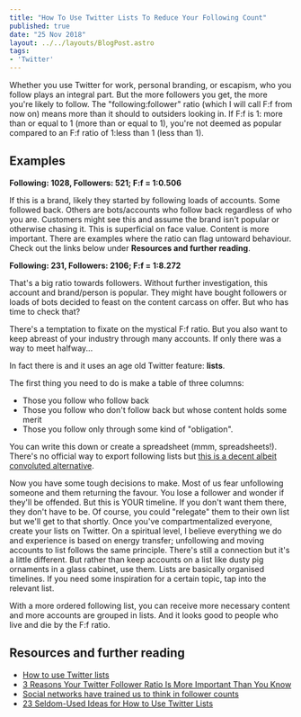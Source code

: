 ```yaml
---
title: "How To Use Twitter Lists To Reduce Your Following Count"
published: true
date: "25 Nov 2018"
layout: ../../layouts/BlogPost.astro
tags:
- 'Twitter'
---
```


Whether you use Twitter for work, personal branding, or escapism, who you follow plays an integral part. But the more followers you get, the more you're likely to follow. The "following:follower" ratio (which I will call F:f from now on) means more than it should to outsiders looking in. If F:f is 1: more than or equal to 1 (more than or equal to 1), you're not deemed as popular compared to an F:f ratio of 1:less than 1 (less than 1).

## Examples

**Following: 1028, Followers: 521; F:f = 1:0.506**

If this is a brand, likely they started by following loads of accounts. Some followed back. Others are bots/accounts who follow back regardless of who you are. Customers might see this and assume the brand isn't popular or otherwise chasing it. This is superficial on face value. Content is more important. There are examples where the ratio can flag untoward behaviour. Check out the links below under **Resources and further reading**.

**Following: 231, Followers: 2106; F:f = 1:8.272**

That's a big ratio towards followers. Without further investigation, this account and brand/person is popular. They might have bought followers or loads of bots decided to feast on the content carcass on offer. But who has time to check that?

There's a temptation to fixate on the mystical F:f ratio. But you also want to keep abreast of your industry through many accounts. If only there was a way to meet halfway...

In fact there is and it uses an age old Twitter feature: **lists**.

The first thing you need to do is make a table of three columns:

- Those you follow who follow back
- Those you follow who don't follow back but whose content holds some merit
- Those you follow only through some kind of "obligation".

You can write this down or create a spreadsheet (mmm, spreadsheets!). There's no official way to export following lists but [this is a decent albeit convoluted alternative](https://ask.metafilter.com/321093/Can-I-export-import-people-I-follow-on-Twitter-to-new-account#4630639).

Now you have some tough decisions to make. Most of us fear unfollowing someone and them returning the favour. You lose a follower and wonder if they'll be offended. But this is YOUR timeline. If you don't want them there, they don't have to be. Of course, you could "relegate" them to their own list but we'll get to that shortly. Once you've compartmentalized everyone, create your lists on Twitter. On a spiritual level, I believe everything we do and experience is based on energy transfer; unfollowing and moving accounts to list follows the same principle. There's still a connection but it's a little different. But rather than keep accounts on a list like dusty pig ornaments in a glass cabinet, use them. Lists are basically organised timelines. If you need some inspiration for a certain topic, tap into the relevant list.

With a more ordered following list, you can receive more necessary content and more accounts are grouped in lists. And it looks good to people who live and die by the F:f ratio.

## Resources and further reading

- [How to use Twitter lists](https://help.twitter.com/en/using-twitter/twitter-lists)
- [3 Reasons Your Twitter Follower Ratio Is More Important Than You Know](https://www.inc.com/hillel-fuld/3-reasons-your-twitter-follower-ratio-is-more-important-than-you-know.html)
- [Social networks have trained us to think in follower counts](https://www.theverge.com/2018/5/1/17302508/instagram-twitter-follow-ratio-why-unfollow)
- [23 Seldom-Used Ideas for How to Use Twitter Lists](https://blog.bufferapp.com/twitter-lists)
